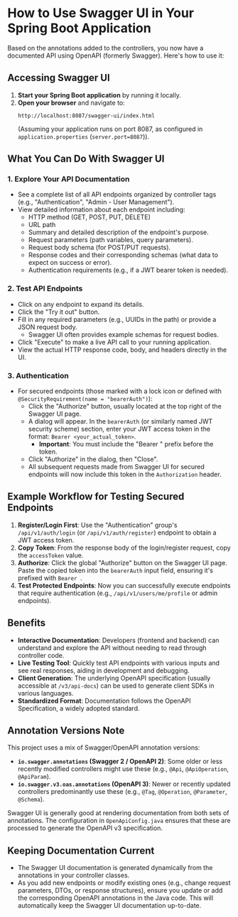 # How to Use Swagger UI in Your Spring Boot Application

Based on the annotations added to the controllers, you now have a documented API using OpenAPI (formerly Swagger).
Here's how to use it:

## Accessing Swagger UI

1. **Start your Spring Boot application** by running it locally.
2. **Open your browser** and navigate to:
   ```
   http://localhost:8087/swagger-ui/index.html
   ```
   (Assuming your application runs on port 8087, as configured in `application.properties` (`server.port=8087`)).

## What You Can Do With Swagger UI

### 1. Explore Your API Documentation

* See a complete list of all API endpoints organized by controller tags (e.g., "Authentication", "Admin - User
  Management").
* View detailed information about each endpoint including:
    * HTTP method (GET, POST, PUT, DELETE)
    * URL path
    * Summary and detailed description of the endpoint's purpose.
    * Request parameters (path variables, query parameters).
    * Request body schema (for POST/PUT requests).
    * Response codes and their corresponding schemas (what data to expect on success or error).
    * Authentication requirements (e.g., if a JWT bearer token is needed).

### 2. Test API Endpoints

* Click on any endpoint to expand its details.
* Click the "Try it out" button.
* Fill in any required parameters (e.g., UUIDs in the path) or provide a JSON request body.
    * Swagger UI often provides example schemas for request bodies.
* Click "Execute" to make a live API call to your running application.
* View the actual HTTP response code, body, and headers directly in the UI.

### 3. Authentication

* For secured endpoints (those marked with a lock icon or defined with `@SecurityRequirement(name = "bearerAuth")`):
    * Click the "Authorize" button, usually located at the top right of the Swagger UI page.
    * A dialog will appear. In the `bearerAuth` (or similarly named JWT security scheme) section, enter your JWT access
      token in the format: `Bearer <your_actual_token>`.
        * **Important**: You must include the "Bearer " prefix before the token.
    * Click "Authorize" in the dialog, then "Close".
    * All subsequent requests made from Swagger UI for secured endpoints will now include this token in the
      `Authorization` header.

## Example Workflow for Testing Secured Endpoints

1. **Register/Login First**: Use the "Authentication" group's `/api/v1/auth/login` (or `/api/v1/auth/register`) endpoint
   to obtain a JWT access token.
2. **Copy Token**: From the response body of the login/register request, copy the `accessToken` value.
3. **Authorize**: Click the global "Authorize" button on the Swagger UI page. Paste the copied token into the
   `bearerAuth` input field, ensuring it's prefixed with `Bearer `.
4. **Test Protected Endpoints**: Now you can successfully execute endpoints that require authentication (e.g.,
   `/api/v1/users/me/profile` or admin endpoints).

## Benefits

* **Interactive Documentation**: Developers (frontend and backend) can understand and explore the API without needing to
  read through controller code.
* **Live Testing Tool**: Quickly test API endpoints with various inputs and see real responses, aiding in development
  and debugging.
* **Client Generation**: The underlying OpenAPI specification (usually accessible at `/v3/api-docs`) can be used to
  generate client SDKs in various languages.
* **Standardized Format**: Documentation follows the OpenAPI Specification, a widely adopted standard.

## Annotation Versions Note

This project uses a mix of Swagger/OpenAPI annotation versions:

* **`io.swagger.annotations` (Swagger 2 / OpenAPI 2)**: Some older or less recently modified controllers might use
  these (e.g., `@Api`, `@ApiOperation`, `@ApiParam`).
* **`io.swagger.v3.oas.annotations` (OpenAPI 3)**: Newer or recently updated controllers predominantly use these (e.g.,
  `@Tag`, `@Operation`, `@Parameter`, `@Schema`).

Swagger UI is generally good at rendering documentation from both sets of annotations. The configuration in
`OpenApiConfig.java` ensures that these are processed to generate the OpenAPI v3 specification.

## Keeping Documentation Current

* The Swagger UI documentation is generated dynamically from the annotations in your controller classes.
* As you add new endpoints or modify existing ones (e.g., change request parameters, DTOs, or response structures),
  ensure you update or add the corresponding OpenAPI annotations in the Java code. This will automatically keep the
  Swagger UI documentation up-to-date.